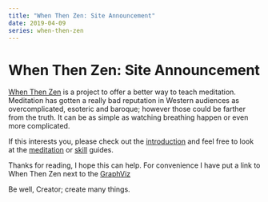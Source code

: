 ```yaml
---
title: "When Then Zen: Site Announcement"
date: 2019-04-09
series: when-then-zen
---
```


# When Then Zen: Site Announcement

[When Then Zen](https://when-then-zen.christine.website/) is a project to offer a better way to teach meditation. Meditation has gotten a really bad reputation in Western audiences as overcomplicated, esoteric and baroque; however those could be farther from the truth. It can be as simple as watching breathing happen or even more complicated.

If this interests you, please check out the [introduction](https://when-then-zen.christine.website/intro) and feel free to look at the [meditation](https://when-then-zen.christine.website/meditation/) or [skill](https://when-then-zen.christine.website/skills/) guides.

Thanks for reading, I hope this can help. For convenience I have put a link to When Then Zen next to the [GraphViz](https://graphviz.christine.website/)

Be well, Creator; create many things.
